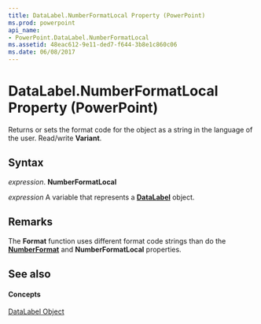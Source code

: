 ```yaml
---
title: DataLabel.NumberFormatLocal Property (PowerPoint)
ms.prod: powerpoint
api_name:
- PowerPoint.DataLabel.NumberFormatLocal
ms.assetid: 48eac612-9e11-ded7-f644-3b8e1c860c06
ms.date: 06/08/2017
---
```



# DataLabel.NumberFormatLocal Property (PowerPoint)

Returns or sets the format code for the object as a string in the language of the user. Read/write **Variant**.


## Syntax

 _expression_. **NumberFormatLocal**

 _expression_ A variable that represents a **[DataLabel](datalabel-object-powerpoint.md)** object.


## Remarks

The **Format** function uses different format code strings than do the **[NumberFormat](datalabel-numberformat-property-powerpoint.md)** and **NumberFormatLocal** properties.


## See also


#### Concepts


[DataLabel Object](datalabel-object-powerpoint.md)

